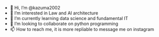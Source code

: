 - 👋 Hi, I’m @kazuma2002
- 👀 I’m interested in Law and AI architecture
- 🌱 I’m currently learning data science and fundamental IT
- 💞️ I’m looking to collaborate on python programming
- 📫 How to reach me, it is more repliable to message me on instagram

<!---
kazuma2002/kazuma2002 is a ✨ special ✨ repository because its `README.md` (this file) appears on your GitHub profile.
You can click the Preview link to take a look at your changes.
--->
